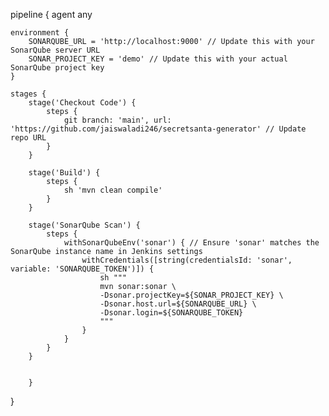 pipeline {
    agent any

    environment {
        SONARQUBE_URL = 'http://localhost:9000' // Update this with your SonarQube server URL
        SONAR_PROJECT_KEY = 'demo' // Update this with your actual SonarQube project key
    }

    stages {
        stage('Checkout Code') {
            steps {
                git branch: 'main', url: 'https://github.com/jaiswaladi246/secretsanta-generator' // Update repo URL
            }
        }

        stage('Build') {
            steps {
                sh 'mvn clean compile'
            }
        }

        stage('SonarQube Scan') {
            steps {
                withSonarQubeEnv('sonar') { // Ensure 'sonar' matches the SonarQube instance name in Jenkins settings
                    withCredentials([string(credentialsId: 'sonar', variable: 'SONARQUBE_TOKEN')]) {
                        sh """
                        mvn sonar:sonar \
                        -Dsonar.projectKey=${SONAR_PROJECT_KEY} \
                        -Dsonar.host.url=${SONARQUBE_URL} \
                        -Dsonar.login=${SONARQUBE_TOKEN}
                        """
                    }
                }
            }
        }


        }
    
}
